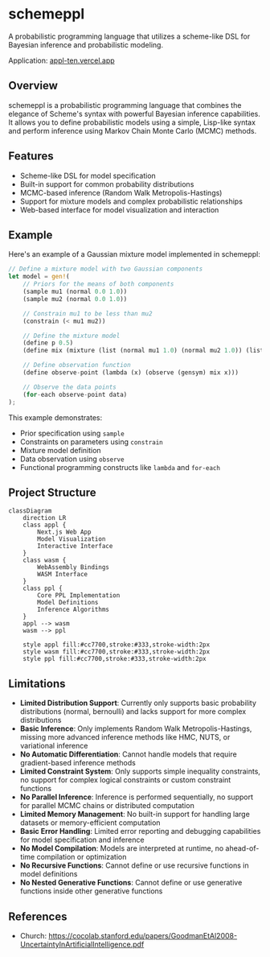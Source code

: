 # schemeppl

A probabilistic programming language that utilizes a scheme-like DSL for Bayesian inference and probabilistic modeling.

Application: [appl-ten.vercel.app](https://appl-ten.vercel.app/)

## Overview

schemeppl is a probabilistic programming language that combines the elegance of Scheme's syntax with powerful Bayesian inference capabilities. It allows you to define probabilistic models using a simple, Lisp-like syntax and perform inference using Markov Chain Monte Carlo (MCMC) methods.

## Features

- Scheme-like DSL for model specification
- Built-in support for common probability distributions
- MCMC-based inference (Random Walk Metropolis-Hastings)
- Support for mixture models and complex probabilistic relationships
- Web-based interface for model visualization and interaction

## Example

Here's an example of a Gaussian mixture model implemented in schemeppl:

```rust
// Define a mixture model with two Gaussian components
let model = gen!(
    // Priors for the means of both components
    (sample mu1 (normal 0.0 1.0))
    (sample mu2 (normal 0.0 1.0))

    // Constrain mu1 to be less than mu2
    (constrain (< mu1 mu2))

    // Define the mixture model
    (define p 0.5)
    (define mix (mixture (list (normal mu1 1.0) (normal mu2 1.0)) (list p (- 1.0 p))))

    // Define observation function
    (define observe-point (lambda (x) (observe (gensym) mix x)))

    // Observe the data points
    (for-each observe-point data)
);
```

This example demonstrates:
- Prior specification using `sample`
- Constraints on parameters using `constrain`
- Mixture model definition
- Data observation using `observe`
- Functional programming constructs like `lambda` and `for-each`

## Project Structure

```mermaid
classDiagram
    direction LR
    class appl {
        Next.js Web App
        Model Visualization
        Interactive Interface
    }
    class wasm {
        WebAssembly Bindings
        WASM Interface
    }
    class ppl {
        Core PPL Implementation
        Model Definitions
        Inference Algorithms
    }
    appl --> wasm
    wasm --> ppl

    style appl fill:#cc7700,stroke:#333,stroke-width:2px
    style wasm fill:#cc7700,stroke:#333,stroke-width:2px
    style ppl fill:#cc7700,stroke:#333,stroke-width:2px
```

## Limitations

- **Limited Distribution Support**: Currently only supports basic probability distributions (normal, bernoulli) and lacks support for more complex distributions
- **Basic Inference**: Only implements Random Walk Metropolis-Hastings, missing more advanced inference methods like HMC, NUTS, or variational inference
- **No Automatic Differentiation**: Cannot handle models that require gradient-based inference methods
- **Limited Constraint System**: Only supports simple inequality constraints, no support for complex logical constraints or custom constraint functions
- **No Parallel Inference**: Inference is performed sequentially, no support for parallel MCMC chains or distributed computation
- **Limited Memory Management**: No built-in support for handling large datasets or memory-efficient computation
- **Basic Error Handling**: Limited error reporting and debugging capabilities for model specification and inference
- **No Model Compilation**: Models are interpreted at runtime, no ahead-of-time compilation or optimization
- **No Recursive Functions**: Cannot define or use recursive functions in model definitions
- **No Nested Generative Functions**: Cannot define or use generative functions inside other generative functions

## References
- Church: https://cocolab.stanford.edu/papers/GoodmanEtAl2008-UncertaintyInArtificialIntelligence.pdf
